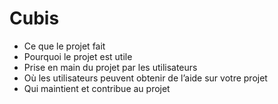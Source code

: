 # Cubis
- Ce que le projet fait
- Pourquoi le projet est utile
- Prise en main du projet par les utilisateurs
- Où les utilisateurs peuvent obtenir de l’aide sur votre projet
- Qui maintient et contribue au projet
